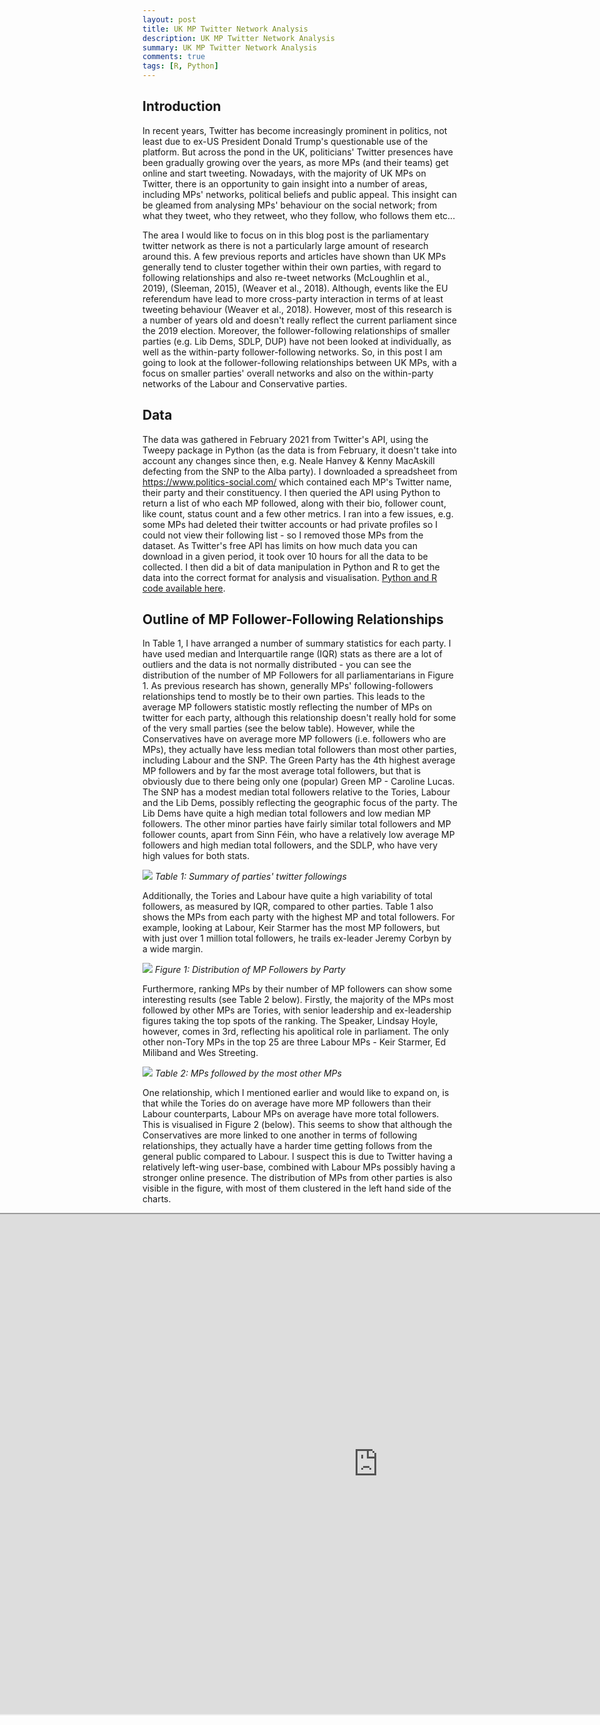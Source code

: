 ```yaml
---
layout: post
title: UK MP Twitter Network Analysis
description: UK MP Twitter Network Analysis
summary: UK MP Twitter Network Analysis
comments: true
tags: [R, Python]
---
```



## Introduction

In recent years, Twitter has become increasingly prominent in politics, not least due to ex-US President Donald Trump's questionable use of the platform. But across the pond in the UK, politicians' Twitter presences have been gradually growing over the years, as more MPs (and their teams) get online and start tweeting. Nowadays, with the majority of UK MPs on Twitter, there is an opportunity to gain insight into a number of areas, including MPs' networks, political beliefs and public appeal. This insight can be gleamed from analysing MPs' behaviour on the social network; from what they tweet, who they retweet, who they follow, who follows them etc...

The area I would like to focus on in this blog post is the parliamentary twitter network as there is not a particularly large amount of research around this. A few previous reports and articles have shown than UK MPs generally tend to cluster together within their own parties, with regard to following relationships and also re-tweet networks (McLoughlin et al., 2019), (Sleeman, 2015), (Weaver et al., 2018). Although, events like the EU referendum have lead to more cross-party interaction in terms of at least tweeting behaviour (Weaver et al., 2018). However, most of this research is a number of years old and doesn't really reflect the current parliament since the 2019 election. Moreover, the follower-following relationships of smaller parties (e.g. Lib Dems, SDLP, DUP) have not been looked at individually, as well as the within-party follower-following networks. So, in this post I am going to look at the follower-following relationships between UK MPs, with a focus on smaller parties' overall networks and also on the within-party networks of the Labour and Conservative parties.


## Data

The data was gathered in February 2021 from Twitter's API, using the Tweepy package in Python (as the data is from February, it doesn't take into account any changes since then, e.g. Neale Hanvey &amp; Kenny MacAskill defecting from the SNP to the Alba party). I downloaded a spreadsheet from https://www.politics-social.com/ which contained each MP's Twitter name, their party and their constituency. I then queried the API using Python to return a list of who each MP followed, along with their bio, follower count, like count, status count and a few other metrics. I ran into a few issues, e.g. some MPs had deleted their twitter accounts or had private profiles so I could not view their following list - so I removed those MPs from the dataset. As Twitter's free API has limits on how much data you can download in a given period, it took over 10 hours for all the data to be collected. I then did a bit of data manipulation in Python and R to get the data into the correct format for analysis and visualisation. <a href="https://github.com/scottw2/UKMPsTwitter">Python and R code available here</a>.


## Outline of MP Follower-Following Relationships

In Table 1, I have arranged a number of summary statistics for each party. I have used median and Interquartile range (IQR) stats as there are a lot of outliers and the data is not normally distributed - you can see the distribution of the number of MP Followers for all parliamentarians in Figure 1. As previous research has shown, generally MPs' following-followers relationships tend to mostly be to their own parties. This leads to the average MP followers statistic mostly reflecting the number of MPs on twitter for each party, although this relationship doesn't really hold for some of the very small parties (see the below table). However, while the Conservatives have on average more MP followers (i.e. followers who are MPs), they actually have less median total followers than most other parties, including Labour and the SNP. The Green Party has the 4th highest average MP followers and by far the most average total followers, but that is obviously due to there being only one (popular) Green MP - Caroline Lucas. The SNP has a modest median total followers relative to the Tories, Labour and the Lib Dems, possibly reflecting the geographic focus of the party. The Lib Dems have quite a high median total followers and low median MP followers. The other minor parties have fairly similar total followers and MP follower counts, apart from Sinn Féin, who have a relatively low average MP followers and high median total followers, and the SDLP, who have very high values for both stats.

![](/assets/images/uk-mp-twitter-network-analysis/table1.png)
*Table 1: Summary of parties' twitter followings*

Additionally, the Tories and Labour have quite a high variability of total followers, as measured by IQR, compared to other parties. Table 1 also shows the MPs from each party with the highest MP and total followers. For example, looking at Labour, Keir Starmer has the most MP followers, but with just over 1 million total followers, he trails ex-leader Jeremy Corbyn by a wide margin.

![](/assets/images/uk-mp-twitter-network-analysis/figure1.png)
*Figure 1: Distribution of MP Followers by Party*

Furthermore, ranking MPs by their number of MP followers can show some interesting results (see Table 2 below). Firstly, the majority of the MPs most followed by other MPs are Tories, with senior leadership and ex-leadership figures taking the top spots of the ranking. The Speaker, Lindsay Hoyle, however, comes in 3rd, reflecting his apolitical role in parliament. The only other non-Tory MPs in the top 25 are three Labour MPs - Keir Starmer, Ed Miliband and Wes Streeting.

![](/assets/images/uk-mp-twitter-network-analysis/table2.png)
*Table 2: MPs followed by the most other MPs*

One relationship, which I mentioned earlier and would like to expand on, is that while the Tories do on average have more MP followers than their Labour counterparts, Labour MPs on average have more total followers. This is visualised in Figure 2 (below). This seems to show that although the Conservatives are more linked to one another in terms of following relationships, they actually have a harder time getting follows from the general public compared to Labour. I suspect this is due to Twitter having a relatively left-wing user-base, combined with Labour MPs possibly having a stronger online presence. The distribution of MPs from other parties is also visible in the figure, with most of them clustered in the left hand side of the charts.

<div style="margin-left: -250px;
margin-right: -250px;"><iframe
     src="https://scottw2.github.io/UKMPsTwitter/LabourNetwork/" 
    height = 800px width = 1250px
      
></iframe> </div>
